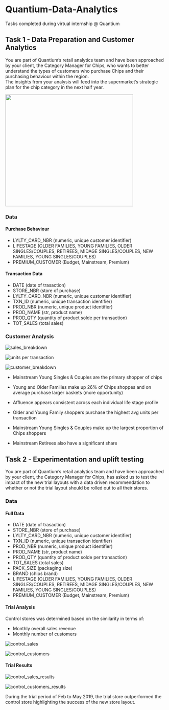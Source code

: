 # Quantium-Data-Analytics
Tasks completed during virtual internship @ Quantium

## Task 1 - Data Preparation and Customer Analytics

You are part of Quantium’s retail analytics team and have been approached by your client, the Category Manager for Chips, who wants to better understand the types of customers who purchase Chips and their purchasing behaviour within the region. <br>
The insights from your analysis will feed into the supermarket’s strategic plan for the chip category in the next half year.


<img src="https://bwmarija.files.wordpress.com/2012/08/chips-at-supermarket.png" width="400" height="350"/>

### Data

#### Purchase Behaviour

- LYLTY_CARD_NBR (numeric, unique customer identifier)
- LIFESTAGE (OLDER FAMILIES, YOUNG FAMILIES, OLDER SINGLES/COUPLES, RETIREES, MIDAGE SINGLES/COUPLES, NEW FAMILIES, YOUNG SINGLES/COUPLES)
- PREMIUM_CUSTOMER (Budget, Mainstream, Premium)

#### Transaction Data

- DATE (date of trasaction)
- STORE_NBR (store of purchase)
- LYLTY_CARD_NBR (numeric, unique customer identifier)
- TXN_ID (numeric, unique transaction identifier) 
- PROD_NBR (numeric, unique product identifier) 
- PROD_NAME (str, product name)
- PROD_QTY (quantity of product solde per transaction)
- TOT_SALES (total sales)

### Customer Analysis

![sales_breakdown](/charts/Sales_Breakdown.png)

![units per transaction](/charts/Units_per_Transaction.png)

![customer_breakdown](/charts/customer_breakdown_new.png)

- Mainstream Young Singles & Couples are the primary shopper of chips
- Young and Older Families make up 26% of Chips shoppes and on average purchase larger baskets (more opportunity)

- Affluence appears consistent across each individual life stage profile
- Older and Young Family shoppers purchase the highest avg units per transaction

- Mainstream Young Singles & Couples make up the largest proportion of Chips shoppers
- Mainstream Retirees also have a significant share


## Task 2 - Experimentation and uplift testing

You are part of Quantium’s retail analytics team and have been approached by your client, the Category Manager for Chips, has asked us to test the impact of the new trial layouts with a data driven recommendation to whether or not the trial layout should be rolled out to all their stores.


### Data

#### Full Data

- DATE (date of trasaction)
- STORE_NBR (store of purchase)
- LYLTY_CARD_NBR (numeric, unique customer identifier)
- TXN_ID (numeric, unique transaction identifier) 
- PROD_NBR (numeric, unique product identifier) 
- PROD_NAME (str, product name)
- PROD_QTY (quantity of product solde per transaction)
- TOT_SALES (total sales)
- PACK_SIZE	(packaging size)
- BRAND	(chips brand)
- LIFESTAGE (OLDER FAMILIES, YOUNG FAMILIES, OLDER SINGLES/COUPLES, RETIREES, MIDAGE SINGLES/COUPLES, NEW FAMILIES, YOUNG SINGLES/COUPLES)
- PREMIUM_CUSTOMER (Budget, Mainstream, Premium)

#### Trial Analysis

Control stores was determined based on the similarity in terms of:
- Monthly overall sales revenue
- Monthly number of customers

![control_sales](/charts/control_sales.png)

![control_customers](/charts/control_customers.png)

#### Trial Results

![control_sales_results](/charts/control_sales_results.png)

![control_customers_results](/charts/control_customers_results.png)

During the trial period of Feb to May 2019, the trial store outperformed the control store highlighting the success of the new store layout.
